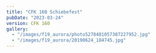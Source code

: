 ```yaml
---
title: "CFK 160 Schiebefest"
pubDate: "2023-03-24"
version: CFK 160
gallery:
  - "/images/f19_aurora/photo5278481057387227952.jpg"
  - "/images/f19_aurora/20190624_184745.jpg"
---
```

